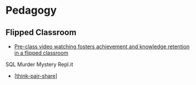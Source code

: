 Pedagogy
========

Flipped Classroom
-----------------

* [Pre-class video watching fosters achievement and knowledge retention in a flipped classroom](https://www.sciencedirect.com/science/article/pii/S0360131521002761?dgcid=rss_sd_all)


SQL Murder Mystery Repl.it

* [[think-pair-share]]


[//begin]: # "Autogenerated link references for markdown compatibility"
[think-pair-share]: think-pair-share.md "Think Pair Share"
[//end]: # "Autogenerated link references"